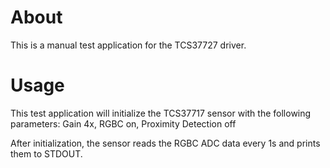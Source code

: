 # About
This is a manual test application for the TCS37727 driver.

# Usage
This test application will initialize the TCS37717 sensor
with the following parameters: Gain 4x, RGBC on, Proximity Detection off

After initialization, the sensor reads the RGBC ADC data every 1s
and prints them to STDOUT.
